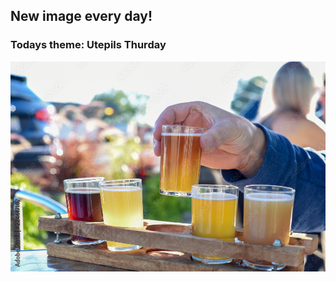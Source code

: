 ## New image every day!
### Todays theme: Utepils Thurday
![regex](images/utepils/1000_F_224617187_YnxOTZ6Qs3m2QDXHKVTIpAfblTe0T8Hs.jpg)
